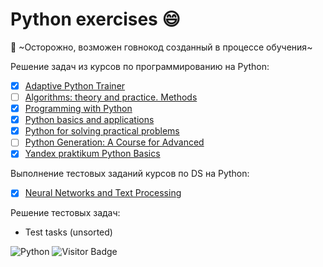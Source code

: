 # Python exercises :smile:
:hankey: ~Осторожно, возможен говнокод созданный в процессе обучения~

Решение задач из курсов по программированию на Python:
- [x] [Adaptive Python Trainer](https://stepik.org/course/431/info)
- [ ] [Algorithms: theory and practice. Methods](https://stepik.org/course/217/syllabus)
- [x] [Programming with Python](https://stepik.org/course/67/syllabus)
- [x] [Python basics and applications](https://stepik.org/course/512/syllabus)
- [x] [Python for solving practical problems](https://stepik.org/course/4519/syllabus)
- [ ] [Python Generation: A Course for Advanced](https://stepik.org/course/68343/syllabus)
- [x] [Yandex praktikum Python Basics](https://praktikum.yandex.ru/backend-developer)

Выполнение тестовых заданий курсов по DS на Python:
- [x] [Neural Networks and Text Processing](https://stepik.org/course/54098/syllabus)

Решение тестовых задач:
- Test tasks (unsorted)

![Python](https://img.shields.io/badge/-Python-blue) ![Visitor Badge](https://visitor-badge.laobi.icu/badge?page_id=vavilovnv.python_ex)
